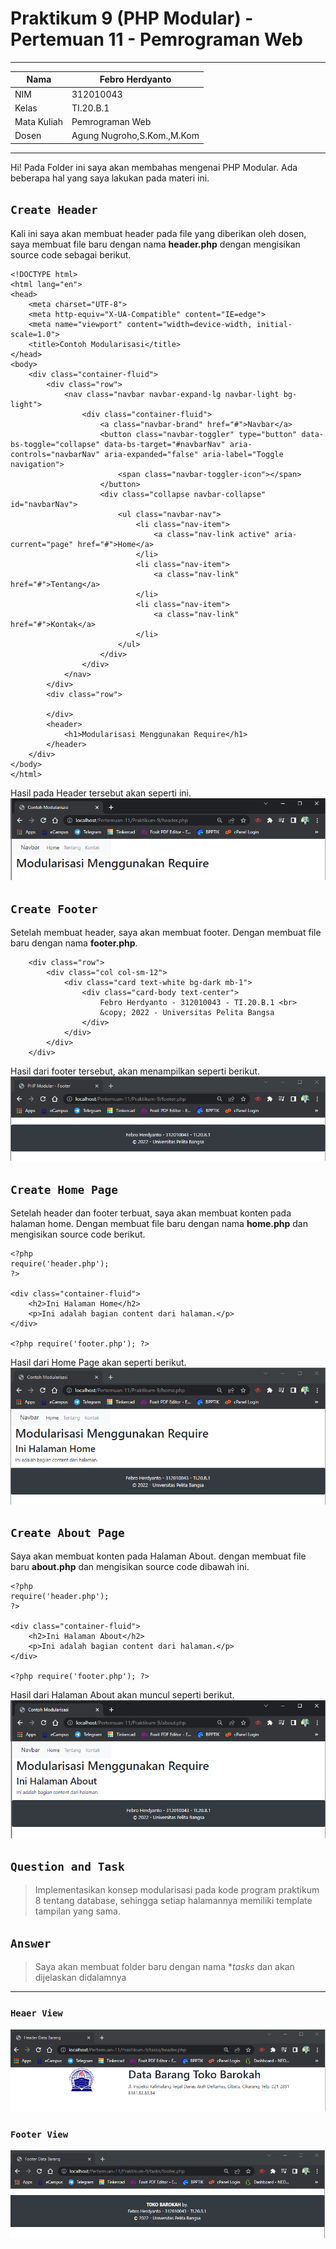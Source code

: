 # Praktikum 9 (PHP Modular) - Pertemuan 11 - Pemrograman Web

<hr>

| Nama | Febro Herdyanto |
| --- | --- |
| NIM | 312010043 |
| Kelas | TI.20.B.1 |
| Mata Kuliah | Pemrograman Web |
| Dosen | Agung Nugroho,S.Kom.,M.Kom |

<hr>

Hi! Pada Folder ini saya akan membahas mengenai PHP Modular. Ada beberapa hal yang saya lakukan pada materi ini.

## `Create Header`

Kali ini saya akan membuat header pada file yang diberikan oleh dosen, saya membuat file baru dengan nama **header.php** dengan mengisikan source code sebagai berikut.

```
<!DOCTYPE html>
<html lang="en">
<head>
    <meta charset="UTF-8">
    <meta http-equiv="X-UA-Compatible" content="IE=edge">
    <meta name="viewport" content="width=device-width, initial-scale=1.0">
    <title>Contoh Modularisasi</title>
</head>
<body>
    <div class="container-fluid">
        <div class="row">
            <nav class="navbar navbar-expand-lg navbar-light bg-light">
                <div class="container-fluid">
                    <a class="navbar-brand" href="#">Navbar</a>
                    <button class="navbar-toggler" type="button" data-bs-toggle="collapse" data-bs-target="#navbarNav" aria-controls="navbarNav" aria-expanded="false" aria-label="Toggle navigation">
                        <span class="navbar-toggler-icon"></span>
                    </button>
                    <div class="collapse navbar-collapse" id="navbarNav">
                        <ul class="navbar-nav">
                            <li class="nav-item">
                                <a class="nav-link active" aria-current="page" href="#">Home</a>
                            </li>
                            <li class="nav-item">
                                <a class="nav-link" href="#">Tentang</a>
                            </li>
                            <li class="nav-item">
                                <a class="nav-link" href="#">Kontak</a>
                            </li>
                        </ul>
                    </div>
                </div>
            </nav>
        </div>
        <div class="row">

        </div>
        <header>
            <h1>Modularisasi Menggunakan Require</h1>
        </header>
    </div>
</body>
</html>
```

Hasil pada Header tersebut akan seperti ini.
![Image Data - Header File](imgData/header.png)

## `Create Footer`

Setelah membuat header, saya akan membuat footer. Dengan membuat file baru dengan nama **footer.php**.

```
    <div class="row">
        <div class="col col-sm-12">
            <div class="card text-white bg-dark mb-1">
                <div class="card-body text-center">
                    Febro Herdyanto - 312010043 - TI.20.B.1 <br>
                    &copy; 2022 - Universitas Pelita Bangsa
                </div>
            </div>
        </div>
    </div>
```

Hasil dari footer tersebut, akan menampilkan seperti berikut. <br>
![Image Data - PHP Modular Footer](imgData/footer.png)

## `Create Home Page`

Setelah header dan footer terbuat, saya akan membuat konten pada halaman home. Dengan membuat file baru dengan nama **home.php** dan mengisikan source code berikut.

```
<?php
require('header.php');
?>

<div class="container-fluid">
    <h2>Ini Halaman Home</h2>
    <p>Ini adalah bagian content dari halaman.</p>
</div>

<?php require('footer.php'); ?>
```

Hasil dari Home Page akan seperti berikut. <br>
![Image Data - Home Page](imgData/home.png)

## `Create About Page`

Saya akan membuat konten pada Halaman About. dengan membuat file baru **about.php** dan mengisikan source code dibawah ini.

```
<?php
require('header.php');
?>

<div class="container-fluid">
    <h2>Ini Halaman About</h2>
    <p>Ini adalah bagian content dari halaman.</p>
</div>

<?php require('footer.php'); ?>
```

Hasil dari Halaman About akan muncul seperti berikut. <br>
![Image Data - About Page](imgData/about.png)

## `Question and Task`

> Implementasikan konsep modularisasi pada kode program praktikum 8 tentang database, sehingga setiap halamannya memiliki template tampilan yang sama.

## `Answer`

> Saya akan membuat folder baru dengan nama **tasks* dan akan dijelaskan didalamnya

<hr>

### `Heaer View`

![Image Data - Header Tasks](tasks/gambar/header.png)

### `Footer View`

![Image Data - Header Tasks](tasks/gambar/footer.png)